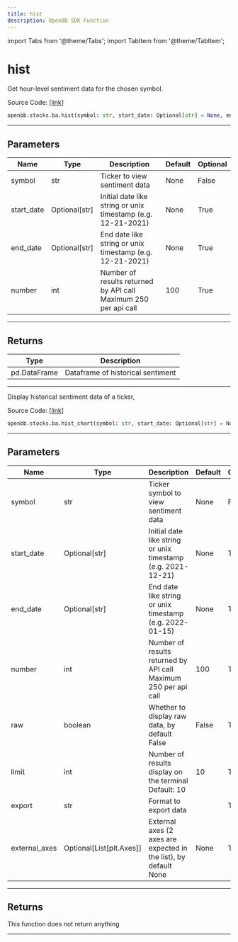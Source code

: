 ```yaml
---
title: hist
description: OpenBB SDK Function
---
```


import Tabs from '@theme/Tabs';
import TabItem from '@theme/TabItem';

# hist

<Tabs>
<TabItem value="model" label="Model" default>

Get hour-level sentiment data for the chosen symbol.

Source Code: [[link](https://github.com/OpenBB-finance/OpenBBTerminal/tree/main/openbb_terminal/common/behavioural_analysis/sentimentinvestor_model.py#L19)]

```python
openbb.stocks.ba.hist(symbol: str, start_date: Optional[str] = None, end_date: Optional[str] = None, number: int = 100)
```

---

## Parameters

| Name | Type | Description | Default | Optional |
| ---- | ---- | ----------- | ------- | -------- |
| symbol | str | Ticker to view sentiment data | None | False |
| start_date | Optional[str] | Initial date like string or unix timestamp (e.g. 12-21-2021) | None | True |
| end_date | Optional[str] | End date like string or unix timestamp (e.g. 12-21-2021) | None | True |
| number | int | Number of results returned by API call<br/>Maximum 250 per api call | 100 | True |


---

## Returns

| Type | Description |
| ---- | ----------- |
| pd.DataFrame | Dataframe of historical sentiment |
---

</TabItem>
<TabItem value="view" label="Chart">

Display historical sentiment data of a ticker,

Source Code: [[link](https://github.com/OpenBB-finance/OpenBBTerminal/tree/main/openbb_terminal/common/behavioural_analysis/sentimentinvestor_view.py#L30)]

```python
openbb.stocks.ba.hist_chart(symbol: str, start_date: Optional[str] = None, end_date: Optional[str] = None, number: int = 100, raw: bool = False, limit: int = 10, export: str = "", external_axes: Optional[List[matplotlib.axes._axes.Axes]] = None)
```

---

## Parameters

| Name | Type | Description | Default | Optional |
| ---- | ---- | ----------- | ------- | -------- |
| symbol | str | Ticker symbol to view sentiment data | None | False |
| start_date | Optional[str] | Initial date like string or unix timestamp (e.g. 2021-12-21) | None | True |
| end_date | Optional[str] | End date like string or unix timestamp (e.g. 2022-01-15) | None | True |
| number | int | Number of results returned by API call<br/>Maximum 250 per api call | 100 | True |
| raw | boolean | Whether to display raw data, by default False | False | True |
| limit | int | Number of results display on the terminal<br/>Default: 10 | 10 | True |
| export | str | Format to export data |  | True |
| external_axes | Optional[List[plt.Axes]] | External axes (2 axes are expected in the list), by default None | None | True |


---

## Returns

This function does not return anything

---

</TabItem>
</Tabs>
